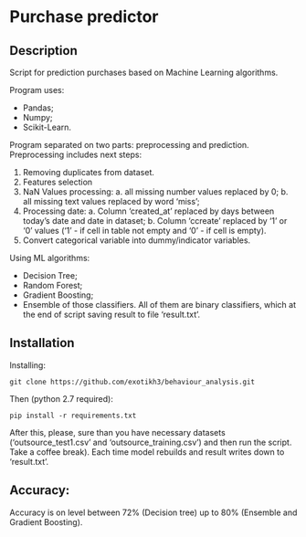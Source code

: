 # Purchase predictor

## Description
Script for prediction purchases based on Machine Learning algorithms.

Program uses:
  - Pandas;
  - Numpy;
  - Scikit-Learn.

Program separated on two parts: preprocessing and prediction. Preprocessing includes next steps:
  1. Removing duplicates from dataset.
  2. Features selection
  3. NaN Values processing:
    a. all missing number values replaced by 0;
    b. all missing text values replaced by word ‘miss’;
  4. Processing date:
    a. Column ‘created_at’ replaced by days between today’s date and date in dataset;
    b. Column ‘ccreate’ replaced by ‘1’ or ‘0’ values (‘1’ - if cell in table not empty and ‘0’ - if cell is empty).
  5. Convert categorical variable into dummy/indicator variables.

Using ML algorithms:
  - Decision Tree;
  - Random Forest;
  - Gradient Boosting;
  - Ensemble of those classifiers.
All of them are binary classifiers, which at the end of script saving result to file ‘result.txt’.

## Installation

Installing:

```git clone https://github.com/exotikh3/behaviour_analysis.git```

Then (python 2.7 required):

```pip install -r requirements.txt```

After this, please, sure than you have necessary datasets (‘outsource_test1.csv’ and ‘outsource_training.csv’) and then run the script. Take a coffee break). Each time model rebuilds and result writes down to ‘result.txt’.

## Accuracy:

Accuracy is on level between 72% (Decision tree) up to 80% (Ensemble and Gradient Boosting).
